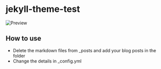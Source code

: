 # jekyll-theme-test
![Preview](./atlas-normal.png)

## How to use
  - Delete the markdown files from \_posts and add your blog posts in the folder
  - Change the details in \_config.yml
